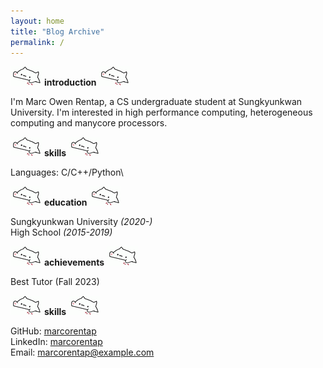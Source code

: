 ```yaml
---
layout: home
title: "Blog Archive"
permalink: /
---
```


<!-- Introduction -->
![bongo](/assets/bongo.gif)
**introduction**
![bongo](/assets/bongo.gif)

I'm Marc Owen Rentap, a CS undergraduate student at Sungkyunkwan University. I'm
interested in high performance computing, heterogeneous computing and manycore
processors.

<!-- Skills -->
![bongo](/assets/bongo.gif)
**skills**
![bongo](/assets/bongo.gif)

Languages: C/C++/Python\
<!-- Framework: Kokkos, OpenCL -->

<!-- Education -->
![bongo](/assets/bongo.gif)
**education**
![bongo](/assets/bongo.gif)

Sungkyunkwan University *(2020-)*\
High School *(2015-2019)*

<!-- Achievements and Certifications -->
![bongo](/assets/bongo.gif)
**achievements**
![bongo](/assets/bongo.gif)

Best Tutor (Fall 2023)

<!-- Skills -->
![bongo](/assets/bongo.gif)
**skills**
![bongo](/assets/bongo.gif)

GitHub: [marcorentap](https://github.com/marcorentap)\
LinkedIn: [marcorentap](https://github.com/marcorentap)\
Email: [marcorentap@example.com](mailto:marcorentap@example.com)
